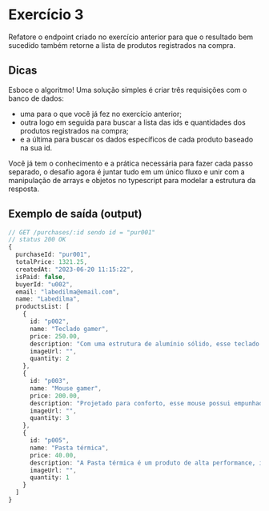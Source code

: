 # Exercício 3
Refatore o endpoint criado no exercício anterior para que o resultado bem sucedido também retorne a lista de produtos registrados na compra.

## Dicas
Esboce o algoritmo! Uma solução simples é criar três requisições com o banco de dados:
- uma para o que você já fez no exercício anterior;
- outra logo em seguida para buscar a lista das ids e quantidades dos produtos registrados na compra;
- e a última para buscar os dados específicos de cada produto baseado na sua id.

Você já tem o conhecimento e a prática necessária para fazer cada passo separado, o desafio agora é juntar tudo em um único fluxo e unir com a manipulação de arrays e objetos no typescript para modelar a estrutura da resposta.

## Exemplo de saída (output)
```typescript
// GET /purchases/:id sendo id = "pur001"
// status 200 OK
{
  purchaseId: "pur001",
  totalPrice: 1321.25,
  createdAt: "2023-06-20 11:15:22",
  isPaid: false,
  buyerId: "u002",
  email: "labedilma@email.com",
  name: "Labedilma",
  productsList: [
    {
      id: "p002",
      name: "Teclado gamer",
      price: 250.00,
      description: "Com uma estrutura de alumínio sólido, esse teclado foi projetado para estabilidade quando as teclas estão voando rapidamente.",
      imageUrl: "",
      quantity: 2
    },
    {
      id: "p003",
      name: "Mouse gamer",
      price: 200.00,
      description: "Projetado para conforto, esse mouse possui empunhaduras de borracha em seu redor para controle adicional.",
      imageUrl: "",
      quantity: 3
    },
    {
      id: "p005",
      name: "Pasta térmica",
      price: 40.00,
      description: "A Pasta térmica é um produto de alta performance, indicado para ser aplicado em processadores de notebooks e computadores, ela é altamente eficiente no resfriamento do processador do seu notebook e PC.",
      imageUrl: "",
      quantity: 1
    }
  ]
}
```
